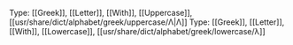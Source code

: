 Type: [[Greek]], [[Letter]], [[With]], [[Uppercase]], [[usr/share/dict/alphabet/greek/uppercase/Λ|Λ]]
Type: [[Greek]], [[Letter]], [[With]], [[Lowercase]], [[usr/share/dict/alphabet/greek/lowercase/λ]]

